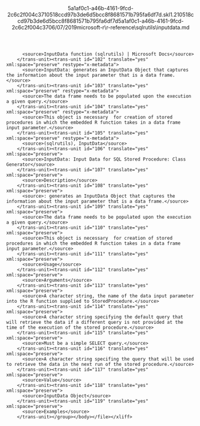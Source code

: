 <?xml version="1.0"?><xliff version="1.2" xmlns="urn:oasis:names:tc:xliff:document:1.2" xmlns:xsi="http://www.w3.org/2001/XMLSchema-instance" xsi:schemaLocation="urn:oasis:names:tc:xliff:document:1.2 xliff-core-1.2-transitional.xsd"><file datatype="xml" original="inputdata.md" source-language="en-US" target-language="en-US"><header><tool tool-id="mdxliff" tool-name="mdxliff" tool-version="1.0-4e81c41" tool-company="Microsoft" /><xliffext:skl_file_name xmlns:xliffext="urn:microsoft:content:schema:xliffextensions">5a1af0c1-a46b-4161-9fcd-2c6c2f004c3710518ccd97b3de6d5bcc8f8681571b795fa6df7d.skl</xliffext:skl_file_name><xliffext:version xmlns:xliffext="urn:microsoft:content:schema:xliffextensions">1.2</xliffext:version><xliffext:ms.openlocfilehash xmlns:xliffext="urn:microsoft:content:schema:xliffextensions">10518ccd97b3de6d5bcc8f8681571b795fa6df7d</xliffext:ms.openlocfilehash><xliffext:ms.sourcegitcommit xmlns:xliffext="urn:microsoft:content:schema:xliffextensions">5a1af0c1-a46b-4161-9fcd-2c6c2f004c37</xliffext:ms.sourcegitcommit><xliffext:ms.lasthandoff xmlns:xliffext="urn:microsoft:content:schema:xliffextensions">06/07/2019</xliffext:ms.lasthandoff><xliffext:ms.openlocfilepath xmlns:xliffext="urn:microsoft:content:schema:xliffextensions">microsoft-r\r-reference\sqlrutils\inputdata.md</xliffext:ms.openlocfilepath></header><body><group id="content" extype="content"><trans-unit id="101" translate="yes" xml:space="preserve" restype="x-metadata">
          <source>InputData function (sqlrutils) | Microsoft Docs</source>
        </trans-unit><trans-unit id="102" translate="yes" xml:space="preserve" restype="x-metadata">
          <source>InputData: generates an InputData Object that captures the information about the input parameter that is a data frame.</source>
        </trans-unit><trans-unit id="103" translate="yes" xml:space="preserve" restype="x-metadata">
          <source>The data frame needs to be populated upon the execution a given query.</source>
        </trans-unit><trans-unit id="104" translate="yes" xml:space="preserve" restype="x-metadata">
          <source>This object is necessary  for creation of stored procedures in which the embedded R function takes in a data frame input parameter.</source>
        </trans-unit><trans-unit id="105" translate="yes" xml:space="preserve" restype="x-metadata">
          <source>(sqlrutils), InputData</source>
        </trans-unit><trans-unit id="106" translate="yes" xml:space="preserve">
          <source>InputData: Input Data for SQL Stored Procedure: Class Generator</source>
        </trans-unit><trans-unit id="107" translate="yes" xml:space="preserve">
          <source>Description</source>
        </trans-unit><trans-unit id="108" translate="yes" xml:space="preserve">
          <source>: generates an InputData Object that captures the information about the input parameter that is a data frame.</source>
        </trans-unit><trans-unit id="109" translate="yes" xml:space="preserve">
          <source>The data frame needs to be populated upon the execution a given query.</source>
        </trans-unit><trans-unit id="110" translate="yes" xml:space="preserve">
          <source>This object is necessary  for creation of stored procedures in which the embedded R function takes in a data frame input parameter.</source>
        </trans-unit><trans-unit id="111" translate="yes" xml:space="preserve">
          <source>Usage</source>
        </trans-unit><trans-unit id="112" translate="yes" xml:space="preserve">
          <source>Arguments</source>
        </trans-unit><trans-unit id="113" translate="yes" xml:space="preserve">
          <source>A character string, the name of the data input parameter into the R function supplied to StoredProcedure.</source>
        </trans-unit><trans-unit id="114" translate="yes" xml:space="preserve">
          <source>A character string specifying the default query that will retrieve the data if a different query is not provided at the time of the execution of the stored procedure.</source>
        </trans-unit><trans-unit id="115" translate="yes" xml:space="preserve">
          <source>Must be a simple SELECT query.</source>
        </trans-unit><trans-unit id="116" translate="yes" xml:space="preserve">
          <source>A character string specifing the query that will be used to retrieve the data in the next run of the stored procedure.</source>
        </trans-unit><trans-unit id="117" translate="yes" xml:space="preserve">
          <source>Value</source>
        </trans-unit><trans-unit id="118" translate="yes" xml:space="preserve">
          <source>InputData Object</source>
        </trans-unit><trans-unit id="119" translate="yes" xml:space="preserve">
          <source>Examples</source>
        </trans-unit></group></body></file></xliff>